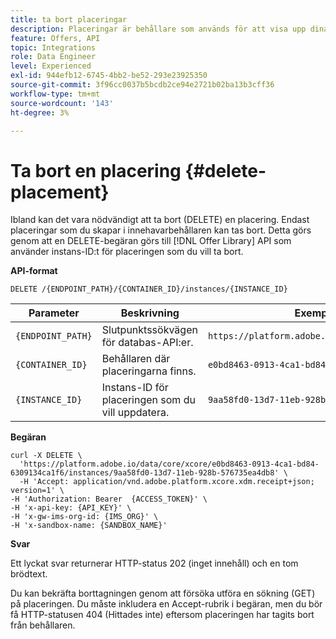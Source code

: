 ```yaml
---
title: ta bort placeringar
description: Placeringar är behållare som används för att visa upp dina erbjudanden.
feature: Offers, API
topic: Integrations
role: Data Engineer
level: Experienced
exl-id: 944efb12-6745-4bb2-be52-293e23925350
source-git-commit: 3f96cc0037b5bcdb2ce94e2721b02ba13b3cff36
workflow-type: tm+mt
source-wordcount: '143'
ht-degree: 3%

---
```


# Ta bort en placering {#delete-placement}

Ibland kan det vara nödvändigt att ta bort (DELETE) en placering. Endast placeringar som du skapar i innehavarbehållaren kan tas bort. Detta görs genom att en DELETE-begäran görs till [!DNL Offer Library] API som använder instans-ID:t för placeringen som du vill ta bort.

**API-format**

```http
DELETE /{ENDPOINT_PATH}/{CONTAINER_ID}/instances/{INSTANCE_ID}
```

| Parameter | Beskrivning | Exempel |
| --------- | ----------- | ------- |
| `{ENDPOINT_PATH}` | Slutpunktssökvägen för databas-API:er. | `https://platform.adobe.io/data/core/xcore/` |
| `{CONTAINER_ID}` | Behållaren där placeringarna finns. | `e0bd8463-0913-4ca1-bd84-6309134ca1f6` |
| `{INSTANCE_ID}` | Instans-ID för placeringen som du vill uppdatera. | `9aa58fd0-13d7-11eb-928b-576735ea4db8` |

**Begäran**

```shell
curl -X DELETE \
  'https://platform.adobe.io/data/core/xcore/e0bd8463-0913-4ca1-bd84-6309134ca1f6/instances/9aa58fd0-13d7-11eb-928b-576735ea4db8' \
  -H 'Accept: application/vnd.adobe.platform.xcore.xdm.receipt+json; version=1' \
-H 'Authorization: Bearer  {ACCESS_TOKEN}' \
-H 'x-api-key: {API_KEY}' \
-H 'x-gw-ims-org-id: {IMS_ORG}' \
-H 'x-sandbox-name: {SANDBOX_NAME}'
```

**Svar**

Ett lyckat svar returnerar HTTP-status 202 (inget innehåll) och en tom brödtext.

Du kan bekräfta borttagningen genom att försöka utföra en sökning (GET) på placeringen. Du måste inkludera en Accept-rubrik i begäran, men du bör få HTTP-statusen 404 (Hittades inte) eftersom placeringen har tagits bort från behållaren.
